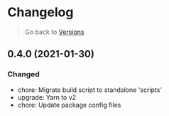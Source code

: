 # Changelog

> Go back to [Versions](../index.md#040-in-development)

## 0.4.0 (2021-01-30)

### Changed

- chore: Migrate build script to standalone 'scripts'
- upgrade: Yarn to v2
- chore: Update package config files
